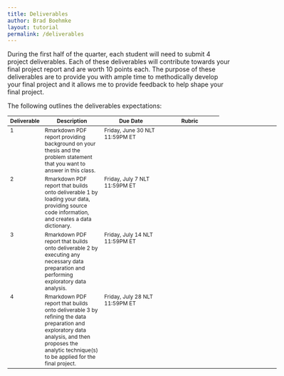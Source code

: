 ```yaml
---
title: Deliverables
author: Brad Boehmke
layout: tutorial
permalink: /deliverables
---
```


During the first half of the quarter, each student will need to submit 4 project deliverables.  Each of these deliverables will contribute towards your final project report and are worth 10 points each.  The purpose of these deliverables are to provide you with ample time to methodically develop your final project and it allows me to provide feedback to help shape your final project.

The following outlines the deliverables expectations:

<div id="general-homework-rubric" class="section level1" style="width: 120%;">
<table style="font-size:12px;">
<col width="10%">
<col width="22.5%">
<col width="22.5%">
<col width="22.5%">
<col width="22.5%">
<thead>
<tr class="header">
<th align="left">Deliverable</th>
<th align="center">Description</th>
<th align="center">Due Date</th>
<th align="center">Rubric</th>
</tr>
</thead>
<tbody>
<tr class="odd">
<td align="left" valign="top">1</td>
<td align="left" valign="top">Rmarkdown PDF report providing background on your thesis and the problem statement that you want to answer in this class. </td>
<td align="left" valign="top">Friday, June 30 NLT 11:59PM ET </td>
<td align="left" valign="top"> </td>
</tr>
<tr class="even">
<td align="left" valign="top">2</td>
<td align="left" valign="top">Rmarkdown PDF report that builds onto deliverable 1 by loading your data, providing source code information, and creates a data dictionary. </td>
<td align="left" valign="top">Friday, July 7 NLT 11:59PM ET </td>
<td align="left" valign="top"> </td>
</tr>
<tr class="odd">
<td align="left" valign="top">3</td>
<td align="left" valign="top">Rmarkdown PDF report that builds onto deliverable 2 by executing any necessary data preparation and performing exploratory data analysis. </td>
<td align="left" valign="top">Friday, July 14 NLT 11:59PM ET </td>
<td align="left" valign="top"> </td>
<tr class="even">
<td align="left" valign="top">4</td>
<td align="left" valign="top">Rmarkdown PDF report that builds onto deliverable 3 by refining the data preparation and exploratory data analysis, and then proposes the analytic technique(s) to be applied for the final project. </td>
<td align="left" valign="top">Friday, July 28 NLT 11:59PM ET </td>
<td align="left" valign="top"> </td>
</tr>
</tbody>
</table>
</div>
